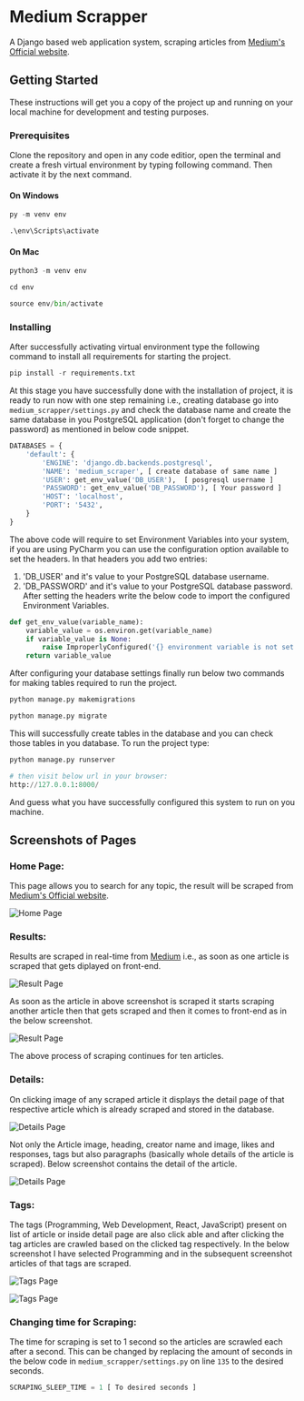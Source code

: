 # Medium Scrapper

A Django based web application system, scraping articles from [Medium's Official website](https://medium.com/).

## Getting Started

These instructions will get you a copy of the project up and running on your local machine for development and testing purposes.

### Prerequisites

Clone the repository and open in any code editior, open the terminal and create a fresh virtual environment by typing following command. Then activate it by the next command.

#### On Windows
```python
py -m venv env

.\env\Scripts\activate
```
#### On Mac
```python
python3 -m venv env

cd env

source env/bin/activate
```

### Installing

After successfully activating virtual environment
type the following command to install all requirements for starting the project.

```python
pip install -r requirements.txt
```

At this stage you have successfully done with the installation of project, it is ready to run now with one step remaining i.e., creating database go into `medium_scrapper/settings.py` and check the database name and create the same database in you PostgreSQL application (don't forget to change the password) as mentioned in below code snippet.

```python
DATABASES = {
    'default': {
        'ENGINE': 'django.db.backends.postgresql',
        'NAME': 'medium_scraper', [ create database of same name ]
        'USER': get_env_value('DB_USER'),  [ posgresql username ]
        'PASSWORD': get_env_value('DB_PASSWORD'), [ Your password ]
        'HOST': 'localhost',
        'PORT': '5432',
    }
}
```

The above code will require to set Environment Variables into your system, if you are using PyCharm you can use the configuration option available to set the headers. In that headers you add two entries:
1. 'DB_USER' and it's value to your PostgreSQL database username.
2. 'DB_PASSWORD' and it's value to your PostgreSQL database password.
After setting the headers write the below code to import the configured Environment Variables.

```python
def get_env_value(variable_name):
    variable_value = os.environ.get(variable_name)
    if variable_value is None:
        raise ImproperlyConfigured('{} environment variable is not set'.format(variable_name))
    return variable_value
```
After configuring your database settings finally run below two commands for making tables required to run the project.

```python
python manage.py makemigrations

python manage.py migrate
```
This will successfully create tables in the database and you can check those tables in you database.
 To run the project type:
 ```python
python manage.py runserver

# then visit below url in your browser:
http://127.0.0.1:8000/
```
And guess what you have successfully configured this system to run on you machine.

## Screenshots of Pages

### Home Page:

This page allows you to search for any topic, the result will be scraped from [Medium's Official website](https://medium.com/).

![Home Page](./MediumScraperImages/HomePage.png)

### Results:

Results are scraped in real-time from [Medium](https://medium.com/) i.e., as soon as one article is scraped that gets diplayed on front-end.

![Result Page](./MediumScraperImages/ScrapedArticle.png)

As soon as the article in above screenshot is scraped it starts scraping another article then that gets scraped and then it comes to front-end as in the below screenshot.

![Result Page](./MediumScraperImages/ScrapedArticle2.png)

The above process of scraping continues for ten articles.

### Details:

On clicking image of any scraped article it displays the detail page of that respective article which is already scraped and stored in the database.

![Details Page](./MediumScraperImages/DetailPage.png)

Not only the Article image, heading, creator name and image, likes and responses, tags but also paragraphs (basically whole details of the article is scraped). Below screenshot contains the detail of the article.

![Details Page](./MediumScraperImages/DetailPage2.png)

### Tags:

The tags (Programming, Web Development, React, JavaScript) present on list of article or inside detail page are also click able and after clicking the tag articles are crawled based on the clicked tag respectively.
In the below screenshot I have selected Programming and in the subsequent screenshot articles of that tags are scraped.

![Tags Page](./MediumScraperImages/Tags1.png)

![Tags Page](./MediumScraperImages/TagsResult.png)

### Changing time for Scraping:

The time for scraping is set to 1 second so the articles are scrawled each after a second.
This can be changed by replacing the amount of seconds in the below code in `medium_scrapper/settings.py` on line `135` to the desired seconds.

```python
SCRAPING_SLEEP_TIME = 1 [ To desired seconds ]
```



